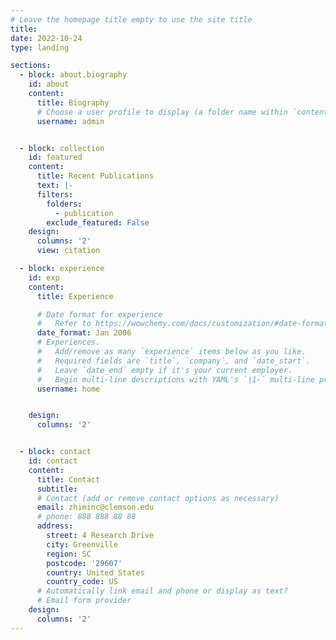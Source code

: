 ```yaml
---
# Leave the homepage title empty to use the site title
title:
date: 2022-10-24
type: landing

sections:
  - block: about.biography
    id: about
    content:
      title: Biography
      # Choose a user profile to display (a folder name within `content/authors/`)
      username: admin


  - block: collection
    id: featured
    content:
      title: Recent Publications
      text: |-
      filters:
        folders:
          - publication
        exclude_featured: False
    design:
      columns: '2'
      view: citation

  - block: experience
    id: exp
    content:
      title: Experience

      # Date format for experience
      #   Refer to https://wowchemy.com/docs/customization/#date-format
      date_format: Jan 2006
      # Experiences.
      #   Add/remove as many `experience` items below as you like.
      #   Required fields are `title`, `company`, and `date_start`.
      #   Leave `date_end` empty if it's your current employer.
      #   Begin multi-line descriptions with YAML's `|1-` multi-line prefix.
      username: home


    design:
      columns: '2'


  - block: contact
    id: contact
    content:
      title: Contact
      subtitle:
      # Contact (add or remove contact options as necessary)
      email: zhiminc@clemson.edu
      # phone: 888 888 88 88
      address:
        street: 4 Research Drive
        city: Greenville
        region: SC
        postcode: '29607'
        country: United States
        country_code: US
      # Automatically link email and phone or display as text?
      # Email form provider
    design:
      columns: '2'
---
```

